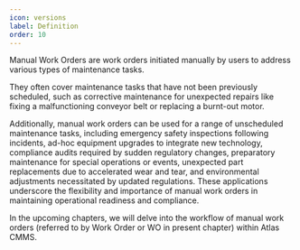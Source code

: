 ```yaml
---
icon: versions
label: Definition
order: 10
---
```

Manual Work Orders are work orders initiated manually by users to address various types of maintenance tasks.

They often cover maintenance tasks that have not been previously scheduled, such as corrective maintenance for unexpected repairs like fixing a malfunctioning conveyor belt or replacing a burnt\-out motor.

Additionally, manual work orders can be used for a range of unscheduled maintenance tasks, including emergency safety inspections following incidents, ad\-hoc equipment upgrades to integrate new technology, compliance audits required by sudden regulatory changes, preparatory maintenance for special operations or events, unexpected part replacements due to accelerated wear and tear, and environmental adjustments necessitated by updated regulations. These applications underscore the flexibility and importance of manual work orders in maintaining operational readiness and compliance.

In the upcoming chapters, we will delve into the workflow of manual work orders \(referred to by Work Order or WO in present chapter\) within Atlas CMMS.
